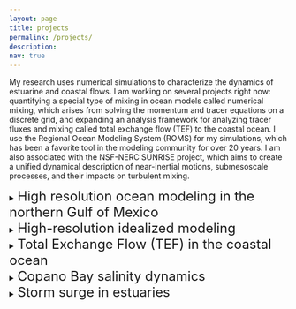 ```yaml
---
layout: page
title: projects
permalink: /projects/
description:
nav: true
---
```

My research uses numerical simulations to characterize the dynamics of estuarine and coastal flows. I am working on several projects right now: quantifying a special type of mixing in ocean models called numerical mixing, which arises from solving the momentum and tracer equations on a discrete grid, and expanding an analysis framework for analyzing tracer fluxes and mixing called total exchange flow (TEF) to the coastal ocean. I use the Regional Ocean Modeling System (ROMS) for my simulations, which has been a favorite tool in the modeling community for over 20 years. I am also associated with the NSF-NERC SUNRISE project, which aims to create a unified dynamical description of near-inertial motions, submesoscale processes, and their impacts on turbulent mixing.

<details>
  <summary> <font size="+2" > High resolution ocean modeling in the northern Gulf of Mexico </font>  </summary>
  <img src = "../_pages/domain_overview.jpg" alt="domain_whole"> <br>

  The TXLA model domain covers the entire continental slope and is mainly used for investigations of shelf processes, which are heavily influenced by discharge from the Mississippi and Atchafalaya rivers. We are using a high resolution nested implementation of the TXLA model developed by <a href="https://www.researchgate.net/profile/Daijiro-Kobashi">Daijiro Kobashi</a> to study submesoscale processes, which are small scale processes that are characterized by strong currents, large vertical motions, and elevated mixing. The image below shows plots of the surface salinity, horizontal salinity gradient magnitude, normalized vorticity, divergence, and strain. The second quantity measures how fast the salinity changes in the horizontal, whereas the latter three properties are all measurements of different ways to fluid velocity changes in space.  <br>
  <img src = "../_pages/surface_comparison.png" alt="surface_comparison"> <br>
</details>

<details>
  <summary> <font size="+2" > High-resolution idealized modeling </font>  </summary>
  <video width="640" height="480" controls>
    <source src="../_pages/surface_shelf_dx_1000_MPDATA_nowind.mp4" type="video/mp4">
  </video>
  <br>
    The simulation shown above is a modified version of the base case described in Hetland (2017) <em>Journal of Physical Oceanography</em>. The model is used to explore the formation of baroclinic instabilities over a sloping bottom in an idealized framework and is based off the dynamical conditions observed over the TXLA shelf. More broadly, baroclinic instabilities are a type of fluid instability that act as a primary generation mechanism for mesoscale eddies in the ocean and shapes the formation of cyclones and anticylones in the atmosphere. The above video shows an unforced, stratified coastal shelf that grows baroclinically unstable, leading to the development of numerous eddies. This is seen in not only the salinity field, but the vertical relative vorticity, which provides an estimation of the fluid's rotation about the vertical axis. These eddies have strong salinity gradients, which correspond to areas where the salinity changes rapidly in space. These sharp gradients are hard for models to resolve, and generate spurious numerical mixing. I am using the idealized model to understand how numerical mixing impacts the salinity field, with the goal of applying the knowledge gained to the TXLA model.
</details>   

<details>
  <summary> <font size="+2" > Total Exchange Flow (TEF) in the coastal ocean </font>  </summary>
  <img src = "../_pages/tef_ts.png" alt="TEF"> <br>

  TEF was originally developed by Parker MacCready for looking at tracer fluxes and mixing for estuaries. TEF involves taking a control volume or transect, and binning corresponding tracer fluxes in a coordinate of your choosing. In the Gulf, the salinity is the primary tracer that controls the density structure close to the plume but temperature can become important when river input is low. The figure shown above is a temperature-salinity (TS) diagram of the total volume flux, salt flux, and salinity anomaly squared into and out of the nested grid integrated over the entire simulation. It is normalized by its maximum value so you can clearly see how complex the flow structure is if you don't average it. Note that the salinity anomaly squared flux spans a much larger salinity range because we remove the effects of the mean salinity to quantify the salinity anomaly. In the future we also plan to look at mixing in both salinity and temperature space!
</details>

<details>
  <summary> <font size="+2" > Copano Bay salinity dynamics </font>  </summary>
  <img src = "../_pages/Copano.png" alt="Copano"> <br>

  As an REU student, I worked on characterizing the salinity structure of Copano Bay, an inverse estuary on the Gulf Coast. The inverse circulation causes some interesting dynamics to occur. For example, plotting the normalized salinity difference versus the salinity gradient at the estuary mouth reveals just how weird the salinity structure is. this project is currently being worked on by <a href="Tianxiang Gao](https://ocean.tamu.edu/people/profiles/students/gaotianxiang.html">Tianxiang Gao</a>
</details>
<details>
  <summary> <font size="+2" > Storm surge in estuaries </font>  </summary>
  <img src = "../_pages/sss_combined.png" alt="surge"> <br>
During my undergrad, I worked on the Sensing Storm Surge Project, which investigated storm surge in several Maine estuaries. I helped set up and maintain the citizen science network. The first picture is me prepping a mooring in Bass Harbor. The next figure is taken from our Ocean and Coastal Management publication that shows observed surge in two estuaries, which demonstrates the effects of channel convergence on surge height.
</details>
<!-- <details>
<summary> <font size="+3" > Quantifying numerical mixing the in the TXLA model </font>  </summary>
  <!-- <img src = "../_pages/model_domain.jpg" alt="domain"> -->

  <!-- Numerical mixing is the mixing generated by the discretization of advection schemes. We aim to quantify the numerical mixing in the TXLA model because it can be bigger than the physical (real) mixing resolved by the model. In the figure above,  the black box indicates the location of a two-way nested grid that has five times the native resolution of the model. Our goal is to compare mixing between the native grid and high resolution child grid using tracer variance budgets. Preliminary results suggest that numerical mixing is approximately halved for the child grid relative to the parent due to newly resolved processes.  
</details> -->

